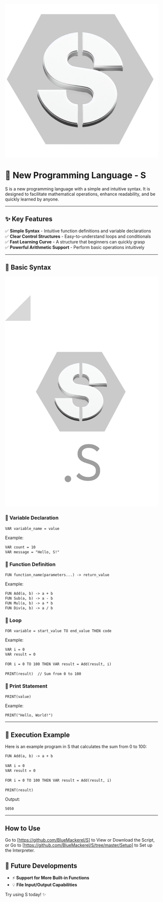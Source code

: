 <img src="https://raw.githubusercontent.com/BlueMackerel/S/master/Others/images/S.png"></img>


# 🚀 New Programming Language - S

S is a new programming language with a simple and intuitive syntax. It is designed to facilitate mathematical operations, enhance readability, and be quickly learned by anyone.

---

## ✨ Key Features
✅ **Simple Syntax** - Intuitive function definitions and variable declarations  
✅ **Clear Control Structures** - Easy-to-understand loops and conditionals  
✅ **Fast Learning Curve** - A structure that beginners can quickly grasp  
✅ **Powerful Arithmetic Support** - Perform basic operations intuitively  

---

## 📌 Basic Syntax
<img src="https://raw.githubusercontent.com/BlueMackerel/S/master/Others/images/Script.png"></img>

### 🔹 Variable Declaration
```plaintext
VAR variable_name = value
```
Example:
```plaintext
VAR count = 10
VAR message = "Hello, S!"
```

### 🔹 Function Definition
```plaintext
FUN function_name(parameters...) -> return_value
```
Example:
```plaintext
FUN Add(a, b) -> a + b
FUN Sub(a, b) -> a - b
FUN Mul(a, b) -> a * b
FUN Div(a, b) -> a / b
```

### 🔹 Loop
```plaintext
FOR variable = start_value TO end_value THEN code
```
Example:
```plaintext
VAR i = 0
VAR result = 0

FOR i = 0 TO 100 THEN VAR result = Add(result, i)

PRINT(result)  // Sum from 0 to 100
```

### 🔹 Print Statement
```plaintext
PRINT(value)
```
Example:
```plaintext
PRINT("Hello, World!")
```

---

## 🎯 Execution Example
Here is an example program in S that calculates the sum from 0 to 100:
```plaintext
FUN Add(a, b) -> a + b

VAR i = 0
VAR result = 0

FOR i = 0 TO 100 THEN VAR result = Add(result, i)

PRINT(result)
```
Output:
```
5050
```

---

## How to Use

Go to [https://github.com/BlueMackerel/S] to View or Download the Script,
or Go to [https://github.com/BlueMackerel/S/tree/master/Setup] to Set up the Interpreter.


## 🚀 Future Developments
- ⚡ **Support for More Built-in Functions**
- 💡 **File Input/Output Capabilities**

Try using S today! ✨

